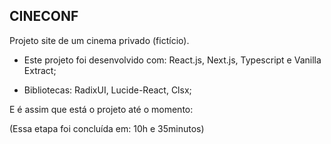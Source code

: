 ## CINECONF

Projeto site de um cinema privado (fictício).

- Este projeto foi desenvolvido com: React.js, Next.js, Typescript e Vanilla Extract;

- Bibliotecas: RadixUI, Lucide-React, Clsx;

E é assim que está o projeto até o momento: 

(Essa etapa foi concluída em: 10h e 35minutos)
